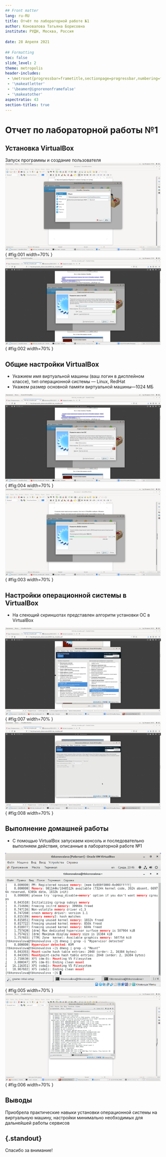 ```yaml
---
## Front matter
lang: ru-RU
title: Отчёт по лабораторной работе №1
author: Коновалова Татьяна Борисовна
institute: РУДН, Москва, Россия

date: 28 Апреля 2021

## Formatting
toc: false
slide_level: 2
theme: metropolis
header-includes: 
 - \metroset{progressbar=frametitle,sectionpage=progressbar,numbering=fraction}
 - '\makeatletter'
 - '\beamer@ignorenonframefalse'
 - '\makeatother'
aspectratio: 43
section-titles: true
---
```


# Отчет по лабораторной работы №1

## Установка VirtualBox

Запуск программы и создание пользователя 
![Записываем имя пользователя](image2/1.png){ #fig:001 width=70% }
![Настройки VirtualBox](image2/2.png){ #fig:002 width=70% }

## Общие настройки VirtualBox

- Укажием имя виртуальной машины (ваш логин в дисплейном классе), тип
операционной системы — Linux, RedHat
- Укажем размер основной памяти виртуальной машины—1024 МБ

![тип операционной системы](image2/4.png){ #fig:004 width=70% }
![Указываем объём](image2/3.png){ #fig:003 width=70% }

## Настройки операционной системы в VirtualBox

- На слеющий скриншотах представлен алгоритм установки ОС в VirtualBox

![В качестве базового окружения «Сервер с GUI»](image2/7.png){ #fig:007 width=70% }
![Отключим KDUMP](image2/8.png){ #fig:008 width=70% }

## Выполнение домашней работы

- С помощью VirtualBox запускаем консоль и последовательно выполняем действия, описанные в лабораторной работе №1

![Домашняя работа](image2/5.png){ #fig:005 width=70% }
![Консоль в VirtualBox](image2/6.png){ #fig:006 width=70% }

## Выводы

Приобрела практические навыки установки операционной системы на
виртуальную машину, настройки минимально необходимых для дальнейшей работы
сервисов

## {.standout}

Спасибо за внимание!
